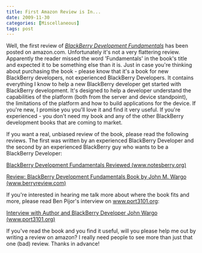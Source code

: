 ```yaml
---
title: First Amazon Review is In...
date: 2009-11-30
categories: [Miscellaneous]
tags: post
---
```


Well, the first review of _[BlackBerry Development Fundamentals](http://www.bbdevfundamentals.com)_ has been posted on amazon.com. Unfortunately it's not a very flattering review. Apparently the reader missed the word 'Fundamentals' in the book's title and expected it to be something else than it is. Just in case you're thinking about purchasing the book - please know that it's a book for new BlackBerry developers, not experienced BlackBerry Developers. It contains everything I know to help a new BlackBerry developer get started with BlackBerry development. It's designed to help a developer understand the capabilities of the platform (both from the server and device standpoint), the limitations of the platform and how to build applications for the device. If you're new, I promise you you'll love it and find it very useful. If you're experienced - you don't need my book and any of the other BlackBerry development books that are coming to market.

If you want a real, unbiased review of the book, please read the following reviews. The first was written by an experienced BlackBerry Developer and the second by an experienced BlackBerry guy who wants to be a BlackBerry Developer:

[BlackBerry Development Fundamentals Reviewed (www.notesberry.org)](http://www.notesberry.org/notesberry/blog.nsf/d6plinks/JHOK-7XEKVB)

[Review: BlackBerry Development Fundamentals Book by John M. Wargo (www.berryreview.com)](http://www.berryreview.com/2009/11/03/review-blackberry-development-fundamentals-book-by-john-m-wargo/)

If you're interested in hearing me talk more about where the book fits and more, please read Ben Pijor's interview on www.port3101.org:

[Interview with Author and BlackBerry Developer John Wargo (www.port3101.org)](http://blog.port3101.org/pinjo/136-interview-author-blackberry-developer-john-wargo.html)

If you've read the book and you find it useful, will you please help me out by writing a review on amazon? I really need people to see more than just that one (bad) review. Thanks in advance!